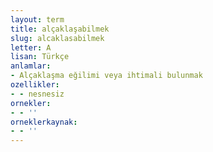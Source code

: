 ```yaml
---
layout: term
title: alçaklaşabilmek
slug: alcaklasabilmek
letter: A
lisan: Türkçe
anlamlar:
- Alçaklaşma eğilimi veya ihtimali bulunmak
ozellikler:
- - nesnesiz
ornekler:
- - ''
orneklerkaynak:
- - ''
---
```

